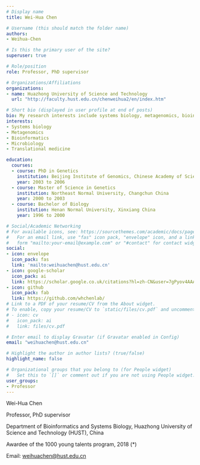 ```yaml
---
# Display name
title: Wei-Hua Chen

# Username (this should match the folder name)
authors:
- Weihua-Chen

# Is this the primary user of the site?
superuser: true

# Role/position
role: Professor, PhD supervisor

# Organizations/Affiliations
organizations:
- name: Huazhong University of Science and Technology
  url: "http://faculty.hust.edu.cn/chenweihua2/en/index.htm"

# Short bio (displayed in user profile at end of posts)
bio: My research interests include systems biology, metagenomics, bioinformatics, microbiology, translational medicine
interests:
- Systems biology
- Metagenomics
- Bioinformatics
- Microbiology
- Translational medicine

education:
  courses:
  - course: PhD in Genetics
    institution: Beijing Institute of Genomics, Chinese Academy of Sciences, Beijing China
    year: 2003 to 2006
  - course: Master of Science in Genetics
    institution: Northeast Normal University, Changchun China
    year: 2000 to 2003
  - course: Bachelor of Biology
    institution: Henan Normal University, Xinxiang China
    year: 1996 to 2000

# Social/Academic Networking
# For available icons, see: https://sourcethemes.com/academic/docs/page-builder/#icons
#   For an email link, use "fas" icon pack, "envelope" icon, and a link in the
#   form "mailto:your-email@example.com" or "#contact" for contact widget.
social:
- icon: envelope
  icon_pack: fas
  link: 'mailto:weihuachen@hust.edu.cn'
- icon: google-scholar
  icon_pack: ai
  link: https://scholar.google.co.uk/citations?hl=zh-CN&user=7gPyov4AAAAJ
- icon: github
  icon_pack: fab
  link: https://github.com/whchenlab/
# Link to a PDF of your resume/CV from the About widget.
# To enable, copy your resume/CV to `static/files/cv.pdf` and uncomment the lines below.
# - icon: cv
#   icon_pack: ai
#   link: files/cv.pdf

# Enter email to display Gravatar (if Gravatar enabled in Config)
email: "weihuachen@hust.edu.cn"

# Highlight the author in author lists? (true/false)
highlight_name: false

# Organizational groups that you belong to (for People widget)
#   Set this to `[]` or comment out if you are not using People widget.
user_groups:
- Professor
---
```


Wei-Hua Chen

Professor, PhD supervisor

Department of Bioinformatics and Systems Biology, Huazhong University of Science and Technology (HUST), China

Awardee of the 1000 young talents program, 2018 (*)

Email: weihuachen@hust.edu.cn
